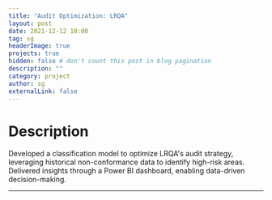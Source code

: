 ```yaml
---
title: "Audit Optimization: LRQA"
layout: post
date: 2021-12-12 10:00
tag: sg
headerImage: true
projects: true
hidden: false # don't count this post in blog pagination
description: ""
category: project
author: sg
externalLink: false
---
```

# Description 

Developed a classification model to optimize LRQA's audit strategy, leveraging historical non-conformance data to identify high-risk areas. Delivered insights through a Power BI dashboard, enabling data-driven decision-making.

---